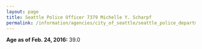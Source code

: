```yaml
---
layout: page
title: Seattle Police Officer 7379 Michelle Y. Scharpf
permalink: /information/agencies/city_of_seattle/seattle_police_department/copbook/7379/
---
```


**Age as of Feb. 24, 2016:** 39.0
